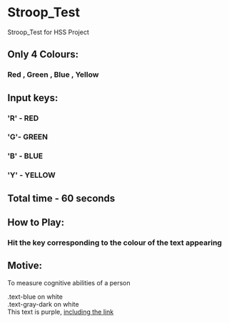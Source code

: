 # Stroop_Test
Stroop_Test for HSS Project

## Only 4 Colours:
### Red , Green , Blue , Yellow

## Input keys:
### 'R' - RED
### 'G'- GREEN
### 'B' - BLUE
### 'Y' - YELLOW

## Total time - 60 seconds

## How to Play:
### Hit the key corresponding to the colour of the text appearing

## Motive:
To measure cognitive abilities of a person

<div class="text-blue mb-2">
  .text-blue on white
</div>
<div class="text-gray-dark mb-2">
  .text-gray-dark on white
</div>
<div class="text-purple">
  This text is purple, <a href="#" class="text-inherit">including the link</a>
</div>
